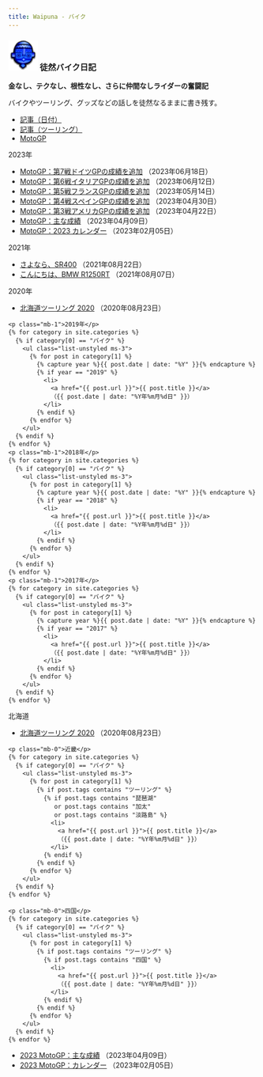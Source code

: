 ```yaml
---
title: Waipuna - バイク
---
```

### <img src="assets/images/face.png" height="60"> 徒然バイク日記

**金なし、テクなし、根性なし、さらに仲間なしライダーの奮闘記**

バイクやツーリング、グッズなどの話しを徒然なるままに書き残す。

<ul class="nav nav-tabs mb-2">
  <li class="nav-item">
    <a class="nav-link link-dark active" data-bs-toggle="tab" href="#post-date" aria-controls="post-date" aria-selected="true">記事（日付）</a>
  </li>
  <li class="nav-item">
    <a class="nav-link link-dark" data-bs-toggle="tab" href="#post-touring" aria-controls="post-touring" aria-selected="false">記事（ツーリング）</a>
  </li>
  <li class="nav-item">
    <a class="nav-link link-dark" data-bs-toggle="tab" href="#motogp" aria-controls="motogp" aria-selected="false">MotoGP</a>
  </li>
</ul>
<div class="tab-content">
  <div class="tab-pane fade show active" id="post-date">

<p class="mb-1">2023年</p>
<ul class="list-unstyled ms-3 mb-1">
<li><a href="pages/moto-2023gp.html">MotoGP：第7戦ドイツGPの成績を追加</a> （2023年06月18日）</li>
<li><a href="pages/moto-2023gp.html">MotoGP：第6戦イタリアGPの成績を追加</a> （2023年06月12日）</li>
<li><a href="pages/moto-2023gp.html">MotoGP：第5戦フランスGPの成績を追加</a> （2023年05月14日）</li>
<li><a href="pages/moto-2023gp.html">MotoGP：第4戦スペインGPの成績を追加</a> （2023年04月30日）</li>
<li><a href="pages/moto-2023gp.html">MotoGP：第3戦アメリカGPの成績を追加</a> （2023年04月22日）</li>
<li><a href="pages/moto-2023gp.html">MotoGP：主な成績</a> （2023年04月09日）</li>
<li><a href="pages/moto-2023gp.html">MotoGP：2023 カレンダー</a> （2023年02月05日）</li>
</ul>

<p class="mb-1">2021年</p>
<ul class="list-unstyled ms-3 mb-1">
<li><a href="pages/moto-byesr.html">さよなら、SR400</a> （2021年08月22日）</li>
<li><a href="pages/moto-hellobmw.html">こんにちは、BMW R1250RT</a> （2021年08月07日）</li>
</ul>

<p class="mb-1">2020年</p>
<ul class="list-unstyled ms-3 mb-1">
<li><a href="pages/moto-HT2020.html">北海道ツーリング 2020</a> （2020年08月23日）</li>
</ul>

    <p class="mb-1">2019年</p>
    {% for category in site.categories %}
      {% if category[0] == "バイク" %}
        <ul class="list-unstyled ms-3">
          {% for post in category[1] %}
            {% capture year %}{{ post.date | date: "%Y" }}{% endcapture %}
            {% if year == "2019" %}
              <li>
                <a href="{{ post.url }}">{{ post.title }}</a>
                （{{ post.date | date: "%Y年%m月%d日" }}）
              </li>
            {% endif %}
          {% endfor %}
        </ul>
      {% endif %}
    {% endfor %}
    <p class="mb-1">2018年</p>
    {% for category in site.categories %}
      {% if category[0] == "バイク" %}
        <ul class="list-unstyled ms-3">
          {% for post in category[1] %}
            {% capture year %}{{ post.date | date: "%Y" }}{% endcapture %}
            {% if year == "2018" %}
              <li>
                <a href="{{ post.url }}">{{ post.title }}</a>
                （{{ post.date | date: "%Y年%m月%d日" }}）
              </li>
            {% endif %}
          {% endfor %}
        </ul>
      {% endif %}
    {% endfor %}
    <p class="mb-1">2017年</p>
    {% for category in site.categories %}
      {% if category[0] == "バイク" %}
        <ul class="list-unstyled ms-3">
          {% for post in category[1] %}
            {% capture year %}{{ post.date | date: "%Y" }}{% endcapture %}
            {% if year == "2017" %}
              <li>
                <a href="{{ post.url }}">{{ post.title }}</a>
                （{{ post.date | date: "%Y年%m月%d日" }}）
              </li>
            {% endif %}
          {% endfor %}
        </ul>
      {% endif %}
    {% endfor %}
  </div>
  <div class="tab-pane fade" id="post-touring">
<p class="mb-0">北海道</p>
<ul class="list-unstyled ms-3 mb-1">
<li><a href="pages/moto-HT2020.html">北海道ツーリング 2020</a> （2020年08月23日）</li>
</ul>

    <p class="mb-0">近畿</p>
    {% for category in site.categories %}
      {% if category[0] == "バイク" %}
        <ul class="list-unstyled ms-3">
          {% for post in category[1] %}
            {% if post.tags contains "ツーリング" %}
              {% if post.tags contains "琵琶湖"
                 or post.tags contains "加太"
                 or post.tags contains "淡路島" %}
                <li>
                  <a href="{{ post.url }}">{{ post.title }}</a>
                  （{{ post.date | date: "%Y年%m月%d日" }}）
                </li>
              {% endif %}
            {% endif %}
          {% endfor %}
        </ul>
      {% endif %}
    {% endfor %}

    <p class="mb-0">四国</p>
    {% for category in site.categories %}
      {% if category[0] == "バイク" %}
        <ul class="list-unstyled ms-3">
          {% for post in category[1] %}
            {% if post.tags contains "ツーリング" %}
              {% if post.tags contains "四国" %}
                <li>
                  <a href="{{ post.url }}">{{ post.title }}</a>
                  （{{ post.date | date: "%Y年%m月%d日" }}）
                </li>
              {% endif %}
            {% endif %}
          {% endfor %}
        </ul>
      {% endif %}
    {% endfor %}
  </div>
  <div class="tab-pane fade" id="motogp">
    <ul class="list-unstyled ms-3">
      <li><a href="pages/moto-2023gp.html">2023 MotoGP：主な成績</a> （2023年04月09日）</li>
      <li><a href="pages/moto-2023gp.html">2023 MotoGP：カレンダー</a> （2023年02月05日）</li>
    </ul>
  </div>
</div>
